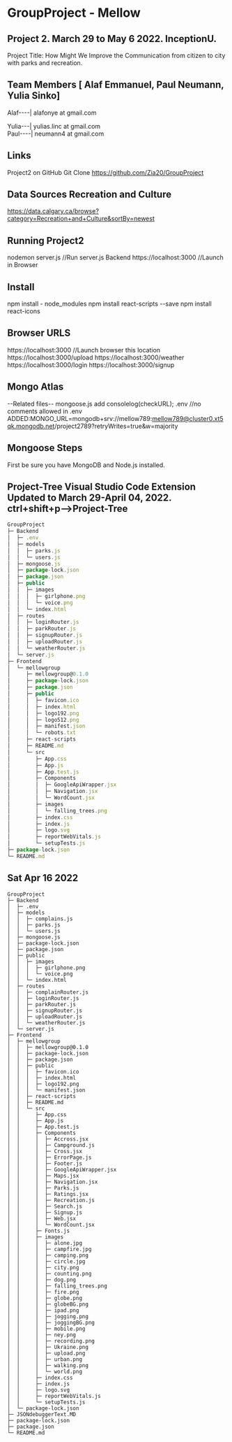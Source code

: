 # GroupProject - Mellow

## Project 2. March 29 to May 6 2022. InceptionU. 

Project Title: How Might We Improve the Communication from citizen to city with parks and recreation.

## **Team Members** [ Alaf Emmanuel, Paul Neumann, Yulia Sinko]
Alaf----| alafonye at gmail.com  

Yulia---| yulias.linc at gmail.com  
Paul----| neumann4 at gmail.com   



## Links
Project2 on GitHub Git Clone https://github.com/Zia20/GroupProject

## Data Sources Recreation and Culture
https://data.calgary.ca/browse?category=Recreation+and+Culture&sortBy=newest

## Running Project2
nodemon server.js   //Run server.js Backend
https://localhost:3000 //Launch in Browser
## Install
npm install - node_modules
npm install react-scripts --save 
npm install react-icons

## Browser URLS
https://localhost:3000   //Launch browser this location
https://localhost:3000/upload
https://localhost:3000/weather
https://localhost:3000/login
https://localhost:3000/signup

## Mongo Atlas 
--Related files--
mongoose.js add consolelog(checkURL);
.env //no comments allowed in .env ADDED:MONGO_URL=mongodb+srv://mellow789:mellow789@cluster0.xt5qk.mongodb.net/project2789?retryWrites=true&w=majority

## Mongoose Steps
First be sure you have MongoDB and Node.js installed.

## Project-Tree Visual Studio Code Extension Updated to March 29-April 04, 2022. ctrl+shift+p-->Project-Tree
```js
GroupProject
├─ Backend
│  ├─ .env
│  ├─ models
│  │  ├─ parks.js
│  │  └─ users.js
│  ├─ mongoose.js
│  ├─ package-lock.json
│  ├─ package.json
│  ├─ public
│  │  ├─ images
│  │  │  ├─ girlphone.png
│  │  │  └─ voice.png
│  │  └─ index.html
│  ├─ routes
│  │  ├─ loginRouter.js
│  │  ├─ parkRouter.js
│  │  ├─ signupRouter.js
│  │  ├─ uploadRouter.js
│  │  └─ weatherRouter.js
│  └─ server.js
├─ Frontend
│  └─ mellowgroup
│     ├─ mellowgroup@0.1.0
│     ├─ package-lock.json
│     ├─ package.json
│     ├─ public
│     │  ├─ favicon.ico
│     │  ├─ index.html
│     │  ├─ logo192.png
│     │  ├─ logo512.png
│     │  ├─ manifest.json
│     │  └─ robots.txt
│     ├─ react-scripts
│     ├─ README.md
│     └─ src
│        ├─ App.css
│        ├─ App.js
│        ├─ App.test.js
│        ├─ Components
│        │  ├─ GoogleApiWrapper.jsx
│        │  ├─ Navigation.jsx
│        │  └─ WordCount.jsx
│        ├─ images
│        │  └─ falling_trees.png
│        ├─ index.css
│        ├─ index.js
│        ├─ logo.svg
│        ├─ reportWebVitals.js
│        └─ setupTests.js
├─ package-lock.json
└─ README.md
```




## Sat Apr 16 2022
```
GroupProject
├─ Backend
│  ├─ .env
│  ├─ models
│  │  ├─ complains.js
│  │  ├─ parks.js
│  │  └─ users.js
│  ├─ mongoose.js
│  ├─ package-lock.json
│  ├─ package.json
│  ├─ public
│  │  ├─ images
│  │  │  ├─ girlphone.png
│  │  │  └─ voice.png
│  │  └─ index.html
│  ├─ routes
│  │  ├─ complainRouter.js
│  │  ├─ loginRouter.js
│  │  ├─ parkRouter.js
│  │  ├─ signupRouter.js
│  │  ├─ uploadRouter.js
│  │  └─ weatherRouter.js
│  └─ server.js
├─ Frontend
│  ├─ mellowgroup
│  │  ├─ mellowgroup@0.1.0
│  │  ├─ package-lock.json
│  │  ├─ package.json
│  │  ├─ public
│  │  │  ├─ favicon.ico
│  │  │  ├─ index.html
│  │  │  ├─ logo192.png
│  │  │  └─ manifest.json
│  │  ├─ react-scripts
│  │  ├─ README.md
│  │  └─ src
│  │     ├─ App.css
│  │     ├─ App.js
│  │     ├─ App.test.js
│  │     ├─ Components
│  │     │  ├─ Accross.jsx
│  │     │  ├─ Campground.js
│  │     │  ├─ Cross.jsx
│  │     │  ├─ ErrorPage.js
│  │     │  ├─ Footer.js
│  │     │  ├─ GoogleApiWrapper.jsx
│  │     │  ├─ Maps.jsx
│  │     │  ├─ Navigation.jsx
│  │     │  ├─ Parks.js
│  │     │  ├─ Ratings.jsx
│  │     │  ├─ Recreation.js
│  │     │  ├─ Search.js
│  │     │  ├─ Signup.js
│  │     │  ├─ Web.jsx
│  │     │  └─ WordCount.jsx
│  │     ├─ Fonts.js
│  │     ├─ images
│  │     │  ├─ alone.jpg
│  │     │  ├─ campfire.jpg
│  │     │  ├─ camping.png
│  │     │  ├─ circle.jpg
│  │     │  ├─ city.png
│  │     │  ├─ counting.png
│  │     │  ├─ dog.png
│  │     │  ├─ falling_trees.png
│  │     │  ├─ fire.png
│  │     │  ├─ globe.png
│  │     │  ├─ globeBG.png
│  │     │  ├─ ipad.png
│  │     │  ├─ jogging.png
│  │     │  ├─ joggingBG.png
│  │     │  ├─ mobile.png
│  │     │  ├─ ney.png
│  │     │  ├─ recording.png
│  │     │  ├─ Ukraine.png
│  │     │  ├─ upload.png
│  │     │  ├─ urban.png
│  │     │  ├─ walking.png
│  │     │  └─ world.png
│  │     ├─ index.css
│  │     ├─ index.js
│  │     ├─ logo.svg
│  │     ├─ reportWebVitals.js
│  │     └─ setupTests.js
│  └─ package-lock.json
├─ JSONdebuggerText.MD
├─ package-lock.json
├─ package.json
└─ README.md

```